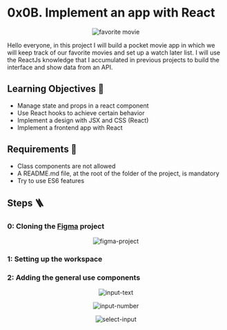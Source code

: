# 0x0B. Implement an app with React

<p align="center">
<img src="https://i.imgflip.com/4540o9.jpg" alt="favorite movie">
</p>

Hello everyone, in this project I will build a pocket movie app in which we will keep track of our favorite movies and set up a watch later list. I will use the ReactJs knowledge that I accumulated in previous projects to build the interface and show data from an API.

## Learning Objectives 🎯

- Manage state and props in a react component
- Use React hooks to achieve certain behavior
- Implement a design with JSX and CSS (React)
- Implement a frontend app with React

## Requirements 📝

- Class components are not allowed
- A README.md file, at the root of the folder of the project, is mandatory
- Try to use ES6 features

## Steps 🪜

### 0: Cloning the [Figma](https://intranet.hbtn.io/rltoken/y6fbJw-Sx3qLJdU1jYbuVw) project

<p align="center">
<img src="https://s3.eu-west-3.amazonaws.com/hbtn.intranet/uploads/medias/2022/4/58de24af3384ecb909b6df472d9f284fa781963d.png?X-Amz-Algorithm=AWS4-HMAC-SHA256&X-Amz-Credential=AKIA4MYA5JM5DUTZGMZG%2F20230706%2Feu-west-3%2Fs3%2Faws4_request&X-Amz-Date=20230706T083111Z&X-Amz-Expires=86400&X-Amz-SignedHeaders=host&X-Amz-Signature=fe65bc255c1eeefba46320129140a9d6a88c6515a7d34a1ae9587156bccadaf5" alt="figma-project">
</p>

### 1: Setting up the workspace

### 2: Adding the general use components

<p align="center">
<img src="https://s3.eu-west-3.amazonaws.com/hbtn.intranet/uploads/medias/2022/4/0ce23be04595b57cae3e1874ad4cf55eac506781.gif?X-Amz-Algorithm=AWS4-HMAC-SHA256&X-Amz-Credential=AKIA4MYA5JM5DUTZGMZG%2F20230706%2Feu-west-3%2Fs3%2Faws4_request&X-Amz-Date=20230706T083111Z&X-Amz-Expires=86400&X-Amz-SignedHeaders=host&X-Amz-Signature=ea77ff2bc39f5d4a156aea900b5e814125218103b4d9797836fee64b227025b4" alt="input-text">
</p>

<p align="center">
<img src="https://s3.eu-west-3.amazonaws.com/hbtn.intranet/uploads/medias/2022/4/a57c34c985df24911cc8ce8e45abfac42ed419ef.gif?X-Amz-Algorithm=AWS4-HMAC-SHA256&X-Amz-Credential=AKIA4MYA5JM5DUTZGMZG%2F20230706%2Feu-west-3%2Fs3%2Faws4_request&X-Amz-Date=20230706T083111Z&X-Amz-Expires=86400&X-Amz-SignedHeaders=host&X-Amz-Signature=8446bb6f481404883c0b56c52bcda648cc01b1459a4e909a3441f8390a61df06" alt="input-number">
</p>

<p align="center">
<img src="https://s3.eu-west-3.amazonaws.com/hbtn.intranet/uploads/medias/2022/4/259edec2bf177c56e6e57516ff759bf1f53af87f.gif?X-Amz-Algorithm=AWS4-HMAC-SHA256&X-Amz-Credential=AKIA4MYA5JM5DUTZGMZG%2F20230706%2Feu-west-3%2Fs3%2Faws4_request&X-Amz-Date=20230706T083111Z&X-Amz-Expires=86400&X-Amz-SignedHeaders=host&X-Amz-Signature=178eef75e7ab49563a5bfbda3eef81600c86902a6853236f1ce19cb3b5952230" alt="select-input">
</p>